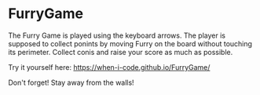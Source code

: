 # FurryGame

The Furry Game is played using the keyboard arrows. The player is supposed to collect ponints by moving Furry on the board without touching its perimeter. Collect conis and raise your score as much as possible.

Try it yourself here: https://when-i-code.github.io/FurryGame/

Don't forget! Stay away from the walls!
